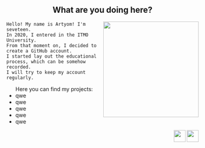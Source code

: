 <h2 align = "center" >What are you doing here?</h2>
<p><img src= "https://i.pinimg.com/originals/71/51/3a/71513ac815fbee5224723c02a1739bb0.gif" width = "250" align = "right"></p>

    Hello! My name is Artyom! I'm seveteen.
    In 2020, I entered in the ITMO University.
    From that moment on, I decided to create a GitHub account.
    I started lay out the educational process, which can be somehow recorded.
    I will try to keep my account regularly.
<ul>
   Here you can find my projects:
    <li>qwe</li>
    <li>qwe</li>
    <li>qwe</li>
    <li>qwe</li>
    <li>qwe</li>
</ul>
<div>
   <a href = "https://vk.com/mrfadeyev"><img src = "https://free-png.ru/wp-content/uploads/2020/04/VK-chb_t-320x320.png" width = "31" align = "right" target = "_blank"></a>
   <a href = "https://t.me/not_fadyat"><img src = "https://i.pinimg.com/originals/a9/74/1a/a9741aa5ce89000ef341872d32e4ba69.png" width = "31" align = "right" target = "_blank"></a>
   </div>
